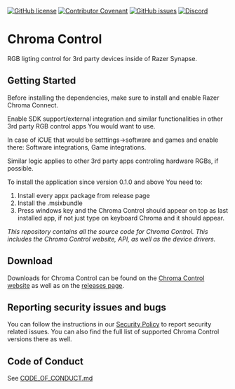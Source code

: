 [![GitHub license](https://img.shields.io/github/license/ChromaControl/ChromaControl?style=for-the-badge&color=00bb00)](https://github.com/ChromaControl/ChromaControl/blob/main/LICENSE.txt)
[![Contributor Covenant](https://img.shields.io/badge/Contributor%20Covenant-2.0-4baaaa?style=for-the-badge)](CODE_OF_CONDUCT.md)
[![GitHub issues](https://img.shields.io/github/issues/ChromaControl/ChromaControl?style=for-the-badge)](https://github.com/ChromaControl/ChromaControl/issues)
[![Discord](https://img.shields.io/discord/800996203609194517?style=for-the-badge&logo=discord&label=Discord&color=7289DA)](https://discord.gg/6xGy7cycrt)

# Chroma Control
RGB ligting control for 3rd party devices inside of Razer Synapse.

## Getting Started
Before installing the dependencies, make sure to install and enable Razer Chroma Connect.

Enable SDK support/external integration and similar functionalities in other 3rd party RGB control apps You would want to use. 

In case of iCUE that would be setttings->software and games and enable there: Software integrations, Game integrations.

 Similar logic applies to other 3rd party apps controling hardware RGBs, if possible.


To install the application since version 0.1.0 and above You need to:
1. Install every appx package from release page
2. Install the .msixbundle
3. Press windows key and the Chroma Control should appear on top as last installed app, if not just type on keyboard Chroma and it should appear.

 
_This repository contains all the source code for Chroma Control. This includes the Chroma Control website, API, as well as the device drivers._

## Download
Downloads for Chroma Control can be found on the [Chroma Control website](https://chromacontrol.github.io) as well as on the [releases page](https://github.com/ChromaControl/ChromaControl/releases).

## Reporting security issues and bugs
You can follow the instructions in our [Security Policy](https://github.com/ChromaControl/ChromaControl/security/policy) to report security related issues. You can also find the full list of supported Chroma Control versions there as well.

## Code of Conduct
See [CODE_OF_CONDUCT.md](CODE_OF_CONDUCT.md)
